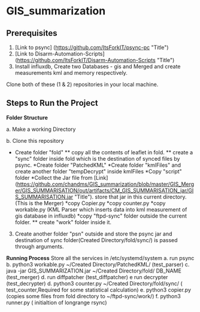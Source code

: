 # GIS_summarization

## Prerequisites

1. [Link to psync] (https://github.com/ItsForkIT/psync-pc "Title")
2. [Link to Disarm-Automation-Scripts] (https://github.com/ItsForkIT/Disarm-Automation-Scripts "Title")
3. Install influxdb, Create two Databases - gis and Merged and create measurements kml and memory respectively.

Clone both of these (1 & 2) repositories in your local machine.

## Steps to Run the Project

**Folder Structure** 

a. Make a working Directory

b. Clone this repository
   * Create folder "fold"
      ** copy all the contents of leaflet in fold.
      ** create a "sync" folder inside fold which is the destination of synced files by psync.
   *Create folder "PatchedKML"
   *Create folder "kmlFiles" and create another folder "tempDecrypt" inside kmlFiles
   *Copy "script" folder
   *Collect the Jar file from [Link] (https://github.com/chandms/GIS_summarization/blob/master/GIS_Merger/GIS_SUMMARISATION/out/artifacts/CM_GIS_SUMMARISATION_jar/GIS_SUMMARISATION.jar "Title").
     store that jar in this current directory.(This is the Merger)
   *copy Copier.py
   *copy counter.py
   *copy workable.py (KML Parser which inserts data into kml measurement of gis database in influxdb)
   *copy "ftpd-sync" folder outside the current folder.
      ** create "work" folder inside it.
 3. Create another folder "psn" outside and store the psync jar and destination of sync folder(Created Directory/fold/sync/) is passed through arguments.
 
 
 **Running Process**
 Store all the services in /etc/systemd/system
 a. run psync
 b. python3 workable.py ~/Created Directory/PatchedKML/ (test_parser)
 c. java -jar GIS_SUMMARIZATION.jar ~/Created Directory/fold/ DB_NAME (test_merger)
 d. run diffpatcher (test_diffpatcher)
 e  run decrypter   (test_decrypter)
 d. python3 counter.py ~/Created Directory/fold/sync/ ( test_counter,Required for some statistical calculation)
 e. python3 copier.py (copies some files from fold directory to ~/ftpd-sync/work/)
 f. python3 runner.py ( initialtion of longrange rsync)
   
